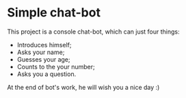 # Simple chat-bot

This project is a console chat-bot, which can just four things:
* Introduces himself;
* Asks your name;
* Guesses your age;
* Counts to the your number;
* Asks you a question.

At the end of bot's work, he will wish you a nice day :)